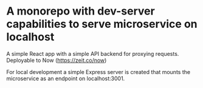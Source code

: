 # A monorepo with dev-server capabilities to serve microservice on localhost

A simple React app with a simple API backend for proxying requests. Deployable to Now (https://zeit.co/now) 

For local development a simple Express server is created that mounts the microservice as an endpoint on localhost:3001.

